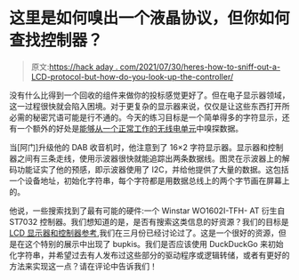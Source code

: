 # 这里是如何嗅出一个液晶协议，但你如何查找控制器？

> 原文:[https://hack aday . com/2021/07/30/heres-how-to-sniff-out-a-LCD-protocol-but-how-do-you-look-up-the-controller/](https://hackaday.com/2021/07/30/heres-how-to-sniff-out-an-lcd-protocol-but-how-do-you-look-up-the-controller/)

没有什么比得到一个回收的组件来做你的投标感觉更好了。但在电子显示器领域，这一过程很快就会陷入困境。对于更复杂的显示器来说，仅仅是让这些东西打开所必需的秘密咒语可能是行不通的。今天的练习目标是一个简单得多的字符显示，还有一个额外的好处是[能够从一个正常工作的无线电单元](http://trochilidae.blogspot.com/2021/07/reverse-engineering-lcd-display-i-have.html)中嗅探数据。

当[阿门]升级他的 DAB 收音机时，他注意到了 16×2 字符显示器。显示器和控制器之间有三条走线，使用示波器很快就能追踪出两条数据线。图灵在示波器上的解码功能证实了他的预感，即示波器使用了 I2C，并给他提供了大量的数据。这包括一个设备地址，初始化字符串，每个字符都是用数据总线上的两个字节画在屏幕上的。

他说，一些搜索找到了最有可能的硬件:一个 Winstar WO1602I-TFH- AT 衍生自 ST7032 控制器。我们想知道的是，是否有搜索这类信息的好资源？我们的目标是[LCD 显示器和控制器参考](https://hackaday.com/2021/03/20/a-handy-reference-for-display-drivers-and-lcd-controllers/),我们在三月份已经讨论过了。这是一个很好的资源，但是在这个特别的展示中出现了 bupkis。我们是否应该使用 DuckDuckGo 来初始化字符串，并希望过去有人发布过这些部分的驱动程序或逻辑转储，或者有更好的方法来实现这一点？请在评论中告诉我们！